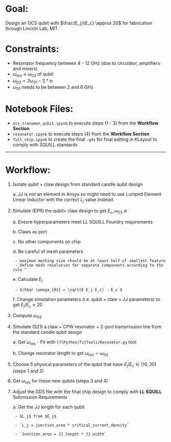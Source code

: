 # Goal:

Design an OCS qubit with $\frac{E_j}{E_c} \approx 20$ for fabrication through Lincoln Lab, MIT.

# Constraints:

- Resonator frequency between 4 -  12 GHz (due to circulator, amplifiers and mixers)
- $\omega_{res} \approx \omega_{03}$ of qubit 
- $\omega_{03} = 3 \omega_{01} - 2 * α$
- $\omega_{01}$ needs to be between 2 and 6 GHz

# Notebook Files:

- `ocs_transmon_qubit.ipynb` to execute steps (1 - 3) from the **Workflow Section**
- `resonator.ipynb` to execute steps (4) from the **Workflow Section**
- `full_chip.ipynb` to create the final `.gds` for final editing in KLayout to comply with SQUILL standards

---

# Workflow:

1) Isolate qubit + claw design from standard candle qubit design

    a. JJ is not an element in Ansys so might need to use Lumped Element Linear Inductor with the correct $L_j$ value instead

2) Simulate (EPR) the qubit+ claw design to get $E_c  , \omega_{01}, \alpha$

    a. Ensure hyperparameters meet LL SQUILL Foundry requirements 

    b. Claws as port

    c. No other components on chip 

    d. Be careful of mesh parameters 

        - maximum meshing size should be at least half of smallest feature
        - Define mesh resolution for separate components according to the rule ^

    e. Calculate $E_j$

        - $\hbar \omega_{01} = \sqrt(8 E_j E_c) - E_c $

    f. Change simulation parameters (i.e. qubit + claw + JJ parameters) to get $E_j/E_c \approx 20$

3) Compute $\omega_{03}$

4) Simulate (S21) a claw + CPW resonator + 2-port transmission line from the standard candle qubit design

    a. Get $\omega_{res}$
        - Fit with `lflPython/fitTools/Resonator.py` tool

    b. Change resonator length to get $\omega_{res} = \omega_{03}$

5) Choose 5 physical parameters of the qubit that have $E_j/E_c \in (10,30)$ (steps 1 and 2)

6) Get $\omega_{res}$ for these new qubits (steps 3 and 4)

7) Adjust the GDS file with the final chip design to comply with **LL SQUILL** Submission Requirements

    a. Get the JJ length for each qubit

        - $L_j$ from $E_j$

        - `L_j = junction_area * critical_current_density`

        - `Junction_area = JJ_length * JJ_width`


